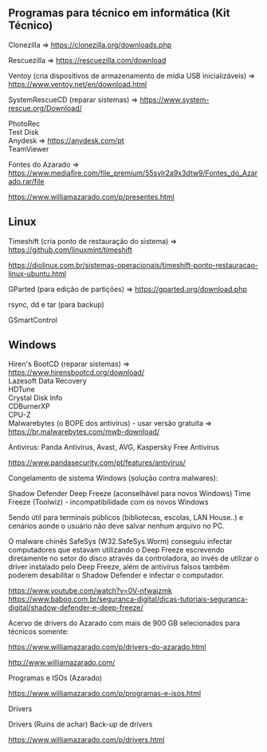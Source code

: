 ## Programas para técnico em informática (Kit Técnico)


Clonezilla  => https://clonezilla.org/downloads.php

Rescuezilla => https://rescuezilla.com/download

Ventoy (cria dispositivos de armazenamento de mídia USB inicializáveis) => https://www.ventoy.net/en/download.html

SystemRescueCD (reparar sistemas) => https://www.system-rescue.org/Download/  <br>

PhotoRec  <br>
Test Disk  <br>
Anydesk => https://anydesk.com/pt  <br>
TeamViewer 

Fontes do Azarado => https://www.mediafire.com/file_premium/55sylr2a9x3dtw9/Fontes_do_Azarado.rar/file

https://www.williamazarado.com/p/presentes.html


## Linux

Timeshift (cria ponto de restauração do sistema) => https://github.com/linuxmint/timeshift

https://diolinux.com.br/sistemas-operacionais/timeshift-ponto-restauracao-linux-ubuntu.html

GParted (para edição de partições) => https://gparted.org/download.php

rsync, dd e tar (para backup)

GSmartControl


## Windows

Hiren's BootCD (reparar sistemas) => https://www.hirensbootcd.org/download/  <br>
Lazesoft Data Recovery  <br>
HDTune  <br>
Crystal Disk Info  <br>
CDBurnerXP  <br>
CPU-Z  <br>
Malwarebytes (o BOPE dos antivírus) - usar versão gratuita => https://br.malwarebytes.com/mwb-download/  <br>

Antivirus: Panda Antivírus, Avast, AVG, Kaspersky Free Antivirus

https://www.pandasecurity.com/pt/features/antivirus/


Congelamento de sistema Windows (solução contra malwares): 

Shadow Defender 
Deep Freeze (aconselhável para novos Windows) 
Time Freeze (Toolwiz) - incompatibilidade com os novos Windows 

Sendo útil para terminais públicos (bibliotecas, escolas, LAN House..) e cenários aonde o usuário não deve salvar nenhum arquivo no PC. 

O malware chinês SafeSys (W32.SafeSys.Worm) conseguiu infectar computadores que estavam utilizando o Deep Freeze escrevendo 
diretamente no setor do disco através da controladora, ao invés de utilizar o driver instalado pelo Deep Freeze, além de 
antivírus falsos também poderem desabilitar o Shadow Defender e infectar o computador. 


https://www.youtube.com/watch?v=0V-nfwaizmk 
https://www.baboo.com.br/seguranca-digital/dicas-tutoriais-seguranca-digital/shadow-defender-e-deep-freeze/ 


Acervo de drivers do Azarado com mais de 900 GB selecionados para técnicos somente: 

https://www.williamazarado.com/p/drivers-do-azarado.html 

http://www.williamazarado.com/ 


Programas e ISOs (Azarado)

https://www.williamazarado.com/p/programas-e-isos.html


Drivers

Drivers (Ruins de achar) 
Back-up de drivers 

https://www.williamazarado.com/p/drivers.html
